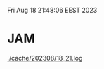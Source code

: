 Fri Aug 18 21:48:06 EEST 2023
# JAM
<a href='./cache/202308/18_21.log'>./cache/202308/18_21.log</a>
